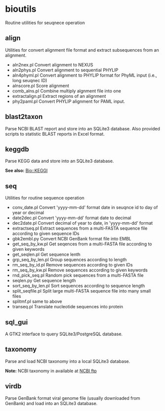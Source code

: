 # bioutils
Routine utilities for seuqnece operation

## align

Utilities for convert alignment file format and extract subsequences from an alignment.

* aln2nex.pl      Convert alignment to NEXUS
* aln2phys.pl     Convert alignment to sequential PHYLIP
* aln4phyml.pl    Convert alignment to PHYLIP format for PhyML input (i.e., long seuqnec ID)
* alnscore.pl     Score alignment
* comb_alns.pl    Combine multiply algnment file into one
* extractalign.pl Extract regions of an alignment
* phy2paml.pl     Convert PHYLIP alignment for PAML input.

## blast2taxon

Parse NCBI BLAST report and store into an SQLite3 database. Also provided scripts to statistic BLAST reports in Excel format.

## keggdb

Parse KEGG data and store into an SQLite3 database.

**See also:** [Bio::KEGGI](http://search.cpan.org/~zeroliu/Bio-KEGGI-v0.1.50/lib/Bio/KEGGI.pm)

## seq

Utilities for routine sequence operation

* conv_date.pl        Convert 'yyyy-mm-dd' format date in seuqnce id to day of year or decimal
* date2dec.pl         Convert 'yyyy-mm-dd' format date to decimal
* dec2date.pl         Convert decimal of year to date, in 'yyyy-mm-dd' format
* extractseq.pl       Extract sequences from a multi-FASTA sequence file according to given sequence IDs
* gbk2embl.py         Convert NCBI GenBank format file into EMBL
* get_seq_by_kw.pl    Get seqences from a multi-FASTA file according to given keywords
* get_seqlen.pl       Get sequence lenth
* grp_seq_by_len.pl   Group sequences according to length
* rm_seq_by_id.pl     Remove sequences according to given IDs
* rm_seq_by_kw.pl     Remove sequences according to given keywords
* rnd_pick_seq.pl     Random pick sequences from a multi-FASTA file
* seqlen.py           Get sequence length
* sort_seq_by_len.pl  Sort sequences according to sequence length
* split_seqfile.pl    Split large multi-FASTA sequence file into many small files
* splitmf.pl          same to above
* transeq.pl          Translate nucleotide sequences into protein

## sql_gui

A GTK2 interface to query SQLite3/PostgreSQL database.

## taxonomy

Parse and load NCBI taxonomy into a local SQLite3 database.

**Note:** NCBI taxonomy in available at [NCBI ftp](https://ftp.ncbi.nlm.nih.gov/pub/taxonomy/)

## virdb

Parse GenBank format viral genome file (usually downloaded from GenBank) and load into an SQLite3 database.
